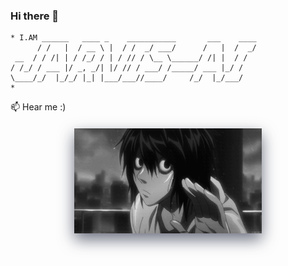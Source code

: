 ### Hi there 👋

```ascii
* I.AM ______   ____ _    ___________       ___    ____
      / /   |  / __ \ |  / /  _/ ___/      /   |  /  _/
 __  / / /| | / /_/ / | / // / \__ \______/ /| |  / /  
/ /_/ / ___ |/ _, _/| |/ // / ___/ /_____/ ___ |_/ /   
\____/_/  |_/_/ |_| |___/___//____/     /_/  |_/___/   
*
```
📫 Hear me :)
<h4 align="center">
    <img src="https://raw.githubusercontent.com/JARVIS-AI/img-storageprojects/master/Profile-GIF/L.gif" style="max-width:100%;filter: drop-shadow(0px 10px 0.75rem #1b2139a3);" width="300" align="middle">
</h4>

<!--
**JARVIS-AI/JARVIS-AI** is a ✨ _special_ ✨ repository because its `README.md` (this file) appears on your GitHub profile.

Here are some ideas to get you started:

- 🔭 I’m currently working on ...
- 🌱 I’m currently learning ...
- 👯 I’m looking to collaborate on ...
- 🤔 I’m looking for help with ...
- 💬 Ask me about ...
- 
- 😄 Pronouns: ...
- ⚡ Fun fact: ...
-->
